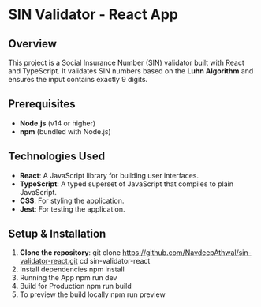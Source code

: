 # SIN Validator - React App

## Overview

This project is a Social Insurance Number (SIN) validator built with React and TypeScript. It validates SIN numbers based on the **Luhn Algorithm** and ensures the input contains exactly 9 digits.

## Prerequisites

- **Node.js** (v14 or higher)
- **npm** (bundled with Node.js)

## Technologies Used

- **React**: A JavaScript library for building user interfaces.
- **TypeScript**: A typed superset of JavaScript that compiles to plain JavaScript.
- **CSS**: For styling the application.
- **Jest**: For testing the application.

## Setup & Installation

1. **Clone the repository**:
   git clone https://github.com/NavdeepAthwal/sin-validator-react.git
   cd sin-validator-react
2. Install dependencies
   npm install
3. Running the App
   npm run dev
4. Build for Production
   npm run build
5. To preview the build locally
   npm run preview

